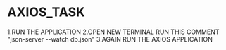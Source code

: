 # AXIOS_TASK


1.RUN THE APPLICATION
2.OPEN NEW TERMINAL RUN THIS COMMENT "json-server --watch db.json"
3.AGAIN RUN THE AXIOS APPLICATION 
